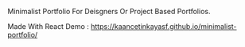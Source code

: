 Minimalist Portfolio For Deisgners Or Project Based Portfolios.

Made With React
Demo : https://kaancetinkayasf.github.io/minimalist-portfolio/
